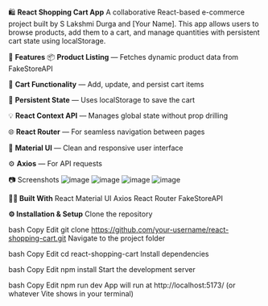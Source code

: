 🛍 **React Shopping Cart App**
A collaborative React-based e-commerce project built by S Lakshmi Durga and [Your Name]. This app allows users to browse products, add them to a cart, and manage quantities with persistent cart state using localStorage.

🚀 **Features**
📦 **Product Listing** — Fetches dynamic product data from FakeStoreAPI

🛒 **Cart Functionality** — Add, update, and persist cart items

💾 **Persistent State** — Uses localStorage to save the cart

💡 **React Context API** — Manages global state without prop drilling

🌐 **React Router** — For seamless navigation between pages

🎨 **Material UI** — Clean and responsive user interface

⚙️ **Axios** — For API requests

📷 Screenshots
![image](https://github.com/user-attachments/assets/2c742f88-76e7-4059-bb91-f95e8924728d)
![image](https://github.com/user-attachments/assets/5f08e94d-0514-4dc6-b5b3-b3bd67afd384)
![image](https://github.com/user-attachments/assets/40f5b873-d5e7-4b00-a3e3-66ea57134f1f)
![image](https://github.com/user-attachments/assets/309ddc47-5fa5-46ee-8cb1-9f5b118b250f)

**🧑‍💻 Built With**
React
Material UI
Axios
React Router
FakeStoreAPI

**⚙️ Installation & Setup**
Clone the repository

bash
Copy
Edit
git clone https://github.com/your-username/react-shopping-cart.git
Navigate to the project folder

bash
Copy
Edit
cd react-shopping-cart
Install dependencies

bash
Copy
Edit
npm install
Start the development server

bash
Copy
Edit
npm run dev
App will run at http://localhost:5173/ (or whatever Vite shows in your terminal)
